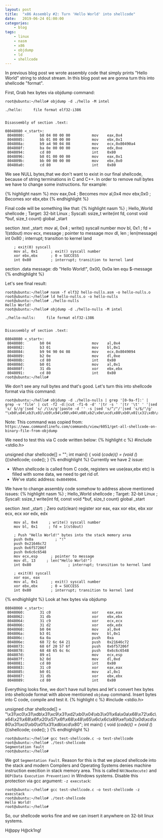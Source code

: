 ```yaml
---
layout: post
title:	"x86 Assembly #2: Turn 'Hello World' into shellcode"
date:	2019-06-24 01:00:00
categories:
    - blog
tags:
    - linux
    - nasm
    - x86
    - objdump
    - ld
    - shellcode
---
```

In previous blog post we wrote assembly code that simply prints "Hello World" string to stdout stream. In this blog post we are gonna turn this into shellcode "format".

First, Grab hex bytes via objdump command:
~~~
root@ubuntu:~/hello# objdump -d ./hello -M intel

./hello:     file format elf32-i386


Disassembly of section .text:

08048080 <_start>:
 8048080:       b8 04 00 00 00          mov    eax,0x4
 8048085:       bb 01 00 00 00          mov    ebx,0x1
 804808a:       b9 a4 90 04 08          mov    ecx,0x80490a4
 804808f:       ba 0e 00 00 00          mov    edx,0xe
 8048094:       cd 80                   int    0x80
 8048096:       b8 01 00 00 00          mov    eax,0x1
 804809b:       bb 00 00 00 00          mov    ebx,0x0
 80480a0:       cd 80                   int    0x80
~~~

We see NULL bytes,that we don't want to exist in our final shellcode, because of string terminations in C and C++. In order to remove null bytes we have to change some instructions. for example:

{% highlight nasm %}
mov eax,0x4  ; Becomes mov al,0x4
mov ebx,0x0  ; Becomes xor ebx,ebx
{% endhighlight %}

Final code will be something like that:
{% highlight nasm %}
; Hello_World shellcode
; Target: 32-bit Linux
; Syscall: ssize_t write(int fd, const void *buf, size_t count)
global _start

section .text
_start:
        mov al, 0x4          ; write() syscall number
        mov bl, 0x1          ; fd = 1(stdout)
        mov ecx, message      ; pointer to message
        mov dl, len           ; len(message)
        int 0x80                 ; interrupt; transition to kernel land

        ; exit(0) syscall
        mov al, 0x1      ; exit() syscall number
        xor ebx,ebx      ; 0 = SUCCESS
        int 0x80         ; interrupt; transition to kernel land

section .data
        message: db "Hello World!", 0x00, 0x0a
        len equ $-message
{% endhighlight %}

Let's see final result:
~~~
root@ubuntu:~/hello# nasm -f elf32 hello-nulls.asm -o hello-nulls.o
root@ubuntu:~/hello# ld hello-nulls.o -o hello-nulls
root@ubuntu:~/hello# ./hello-nulls 
Hello World!
root@ubuntu:~/hello# objdump -d ./hello-nulls -M intel

./hello-nulls:     file format elf32-i386


Disassembly of section .text:

08048080 <_start>:
 8048080:       b0 04                   mov    al,0x4
 8048082:       b3 01                   mov    bl,0x1
 8048084:       b9 94 90 04 08          mov    ecx,0x8049094
 8048089:       b2 0e                   mov    dl,0xe
 804808b:       cd 80                   int    0x80
 804808d:       b0 01                   mov    al,0x1
 804808f:       31 db                   xor    ebx,ebx
 8048091:       cd 80                   int    0x80
root@ubuntu:~/hello# 
~~~

We don't see any null bytes and that's good. Let's turn this into shellcode format via this command:
~~~
root@ubuntu:~/hello# objdump -d ./hello-nulls | grep '[0-9a-f]:' | grep -v 'file' | cut -f2 -d:|cut -f1-6 -d' '|tr -s ' '|tr '\t' ' '|sed 's/ $//g'|sed 's/ /\\x/g'|paste -d '' -s |sed 's/^/"/'|sed 's/$/"/g'
"\xb0\x04\xb3\x01\xb9\x94\x90\x04\x08\xb2\x0e\xcd\x80\xb0\x01\x31\xdb\xcd\x80"
~~~

Note: This command was copied from: `https://www.commandlinefu.com/commands/view/6051/get-all-shellcode-on-binary-file-from-objdump`

We need to test this via C code written below:
{% highlight c %}
#include <stdio.h>

unsigned char shellcode[] = "";
int main()
{
        void (*code)() = (void (*)())shellcode;
        code();
}
{% endhighlight %}
Currently we have 2 issue:
 - When shellcode is called from C code, registers we use(eax,ebx etc) is filled with some data, we need to get rid of.
 - We've static address: `0x8049094`.

We have to change assembly code somehow to address above mentioned issues:
{% highlight nasm %}
; Hello_World shellcode
; Target: 32-bit Linux
; Syscall: ssize_t write(int fd, const void *buf, size_t count)
global _start

section .text
_start:
        ; Zero out(clean) register
        xor eax, eax
        xor ebx, ebx
        xor ecx, ecx
        xor edx, edx

        mov al, 0x4     ; write() syscall number
        mov bl, 0x1     ; fd = 1(stdout)

        ; Push "Hello World!" bytes into the stack memory area
        push 0x0a          ; "!"
        push 0x21646c72
        push 0x6f57206f
        push 0x6c6c6548
        mov ecx,esp      ; pointer to message
        mov dl, 13     ; len("Hello World!")
        int 0x80                 ; interrupt; transition to kernel land

        ; exit(0) syscall
        xor eax, eax
        mov al, 0x1      ; exit() syscall number
        xor ebx,ebx      ; 0 = SUCCESS
        int 0x80         ; interrupt; transition to kernel land
{% endhighlight %}
Look at hex bytes via objdump
~~~
08048060 <_start>:
 8048060:       31 c0                   xor    eax,eax
 8048062:       31 db                   xor    ebx,ebx
 8048064:       31 c9                   xor    ecx,ecx
 8048066:       31 d2                   xor    edx,edx
 8048068:       b0 04                   mov    al,0x4
 804806a:       b3 01                   mov    bl,0x1
 804806c:       6a 0a                   push   0xa
 804806e:       68 72 6c 64 21          push   0x21646c72
 8048073:       68 6f 20 57 6f          push   0x6f57206f
 8048078:       68 48 65 6c 6c          push   0x6c6c6548
 804807d:       89 e1                   mov    ecx,esp
 804807f:       b2 0d                   mov    dl,0xd
 8048081:       cd 80                   int    0x80
 8048083:       31 c0                   xor    eax,eax
 8048085:       b0 01                   mov    al,0x1
 8048087:       31 db                   xor    ebx,ebx
 8048089:       cd 80                   int    0x80
~~~

Everything looks fine, we don't have null bytes and let's convert hex bytes into shellcode format with above mentioned `objdump` command. Insert bytes into C code, compile and test it.
{% highlight c %}
#include <stdio.h>

unsigned char shellcode[] = "\x31\xc0\x31\xdb\x31\xc9\x31\xd2\xb0\x04\xb3\x01\x6a\x0a\x68\x72\x6c\x64\x21\x68\x6f\x20\x57\x6f\x68\x48\x65\x6c\x6c\x89\xe1\xb2\x0d\xcd\x80\x31\xc0\xb0\x01\x31\xdb\xcd\x80";
int main()
{
        void (*code)() = (void (*)())shellcode;
        code();
}
{% endhighlight %}
~~~
root@ubuntu:~/hello# gcc test-shellcode.c -o test-shellcode
root@ubuntu:~/hello# ./test-shellcode 
Segmentation fault
root@ubuntu:~/hello# 
~~~

We got `Segmentation Fault`. Reason for this is that we placed shellcode into the stack and modern Compilers and Operating Systems denies machine instruction execition in stack memory area. This is called `NX(NoeXecute)` and `DEP(Data Execution Prevention)` in Windows systems. Disable this protection via gcc argument: `-z execstack`:
~~~
root@ubuntu:~/hello# gcc test-shellcode.c -o test-shellcode -z execstack
root@ubuntu:~/hello# ./test-shellcode 
Hello World!
root@ubuntu:~/hello#
~~~

So, our shellcode works fine and we can insert it anywhere on 32-bit linux systems.

H@ppy H@ck1ng!